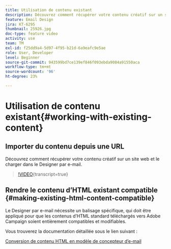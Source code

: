 ```yaml
---
title: Utilisation de contenu existant
description: Découvrez comment récupérer votre contenu créatif sur un site web et le charger dans le Designer par e-mail.
feature: Email Design
jira: KT-6295
thumbnail: 25926.jpg
doc-type: feature video
activity: use
team: TM
exl-id: f25dd9a4-5d97-4f95-b21d-6a9eafc9e5ae
role: User, Developer
level: Beginner
source-git-commit: 943599bd7ce139ef846f093ebda9084a91550aca
workflow-type: tm+mt
source-wordcount: '96'
ht-degree: 23%

---
```


# Utilisation de contenu existant{#working-with-existing-content}

## Importer du contenu depuis une URL

Découvrez comment récupérer votre contenu créatif sur un site web et le charger dans le Designer par e-mail.

>[!VIDEO](https://video.tv.adobe.com/v/25926?learn=on){transcript=true}

## Rendre le contenu d’HTML existant compatible {#making-existing-html-content-compatible}

Le Designer par e-mail nécessite un balisage spécifique, qui doit être appliqué pour que les contenus d’HTML standard téléchargés vers Adobe Campaign soient entièrement compatibles et modifiables.

Vous trouverez la documentation détaillée sous le lien suivant :

[Conversion de contenu HTML en modèle de concepteur d’e-mail](https://experienceleague.adobe.com/docs/campaign-standard/using/designing-content/building-email-content/using-existing-content.html?lang=fr)
